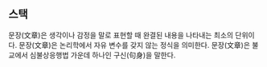 ## 스택

문장(文章)은 생각이나 감정을 말로 표현할 때 완결된 내용을 나타내는 최소의 단위이다. 문장(文章)은 논리학에서 자유 변수를 갖지 않는 정식을 의미한다. 문장(文章)은 불교에서 심불상응행법 가운데 하나인 구신(句身)을 말한다.
